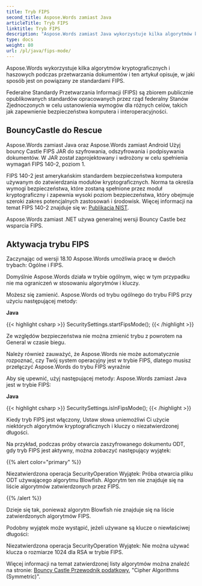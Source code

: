 ```yaml
---
title: Tryb FIPS
second_title: Aspose.Words zamiast Java
articleTitle: Tryb FIPS
linktitle: Tryb FIPS
description: "Aspose.Words zamiast Java wykorzystuje kilka algorytmów kryptograficznych i haszowych podczas przetwarzania dokumentów w celu spełnienia standardów FIPS."
type: docs
weight: 80
url: /pl/java/fips-mode/
---
```


Aspose.Words wykorzystuje kilka algorytmów kryptograficznych i haszowych podczas przetwarzania dokumentów i ten artykuł opisuje, w jaki sposób jest on powiązany ze standardami FIPS.

Federalne Standardy Przetwarzania Informacji (FIPS) są zbiorem publicznie opublikowanych standardów opracowanych przez rząd federalny Stanów Zjednoczonych w celu ustanowienia wymogów dla różnych celów, takich jak zapewnienie bezpieczeństwa komputera i interoperacyjności.

## BouncyCastle do Rescue

Aspose.Words zamiast Java oraz Aspose.Words zamiast Android Użyj bouncy Castle FIPS JAR do szyfrowania, odszyfrowania i podpisywania dokumentów. W JAR został zaprojektowany i wdrożony w celu spełnienia wymagań FIPS 140-2, poziom 1.

FIPS 140-2 jest amerykańskim standardem bezpieczeństwa komputera używanym do zatwierdzania modułów kryptograficznych. Norma ta określa wymogi bezpieczeństwa, które zostaną spełnione przez moduł kryptograficzny i zapewnia wysoki poziom bezpieczeństwa, który obejmuje szeroki zakres potencjalnych zastosowań i środowisk. Więcej informacji na temat FIPS 140-2 znajduje się w: [Publikacja NIST](https://www.nist.gov/publications/security-requirements-cryptographic-modules-includes-change-notices-1232002?pub_id=902003).

Aspose.Words zamiast .NET używa generalnej wersji Bouncy Castle bez wsparcia FIPS.

## Aktywacja trybu FIPS

Zaczynając od wersji 18.10 Aspose.Words umożliwia pracę w dwóch trybach: Ogólne i FIPS.

Domyślnie Aspose.Words działa w trybie ogólnym, więc w tym przypadku nie ma ograniczeń w stosowaniu algorytmów i kluczy.

Możesz się zamienić. Aspose.Words od trybu ogólnego do trybu FIPS przy użyciu następującej metody:

**Java**

{{< highlight csharp >}}
SecuritySettings.startFipsMode();
{{< /highlight >}}

Ze względów bezpieczeństwa nie można zmienić trybu z powrotem na General w czasie biegu.

Należy również zauważyć, że Aspose.Words nie może automatycznie rozpoznać, czy Twój system operacyjny jest w trybie FIPS, dlatego musisz przełączyć Aspose.Words do trybu FIPS wyraźnie

Aby się upewnić, użyj następującej metody: Aspose.Words zamiast Java jest w trybie FIPS:

**Java**

{{< highlight csharp >}}
SecuritySettings.isInFipsMode();
{{< /highlight >}}

Kiedy tryb FIPS jest włączony, Ustaw słowa uniemożliwi Ci użycie niektórych algorytmów kryptograficznych i kluczy o niezatwierdzonej długości.

Na przykład, podczas próby otwarcia zaszyfrowanego dokumentu ODT, gdy tryb FIPS jest aktywny, można zobaczyć następujący wyjątek:

{{% alert color="primary" %}}

Niezatwierdzona operacja SecurityOperation Wyjątek: Próba otwarcia pliku ODT używającego algorytmu Blowfish. Algorytm ten nie znajduje się na liście algorytmów zatwierdzonych przez FIPS.

{{% /alert %}}

Dzieje się tak, ponieważ algorytm Blowfish nie znajduje się na liście zatwierdzonych algorytmów FIPS.

Podobny wyjątek może wystąpić, jeżeli używane są klucze o niewłaściwej długości:

Niezatwierdzona operacja SecurityOperation Wyjątek: Nie można używać klucza o rozmiarze 1024 dla RSA w trybie FIPS.

Więcej informacji na temat zatwierdzonej listy algorytmów można znaleźć na stronie: [Bouncy Castle Przewodnik podatkowy](https://downloads.bouncycastle.org/fips-java/BC-FJA-UserGuide-1.0.1.pdf), "Cipher Algorithms (Symmetric)".


